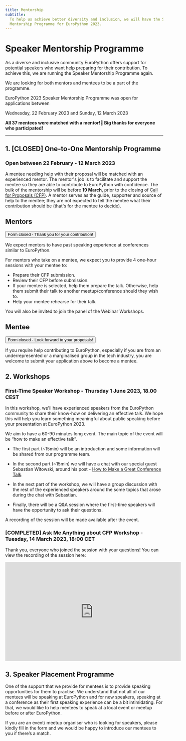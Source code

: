 ```yaml
---
title: Mentorship
subtitle:
  To help us achieve better diversity and inclusion, we will have the Speaker
  Mentorship Programme for EuroPython 2023.
---
```


# Speaker Mentorship Programme

As a diverse and inclusive community EuroPython offers support for potential speakers who want help preparing for their contribution. To achieve this, we are running the Speaker Mentorship Programme again.

We are looking for both mentors and mentees to be a part of the programme.

<div style={{textAlign: "center", marginBottom: 8}}>
EuroPython 2023 Speaker Mentorship Programme was open for applications between

 Wednesday, 22 February 2023 and Sunday, 12 March 2023

**All 37 mentees were matched with a mentor!🎉 Big thanks for everyone who participated!**
</div>


---
## 1. [CLOSED] One-to-One Mentorship Programme

### Open between 22 February - 12 March 2023

A mentee needing help with their proposal will be matched with an experienced mentor. The mentor's job is to facilitate and support the mentee so they are able to contribute to EuroPython with confidence. The bulk of the mentorship will be before **19 March**, prior to the closing of [Call for Proposals (CFP)](/cfp). A mentor serves as the guide, supporter and source of help to the mentee; they are not expected to tell the mentee what their contribution should be (that's for the mentee to decide).

## Mentors

<div style={{textAlign: "center", marginBottom: 10}}>
<Button>Form closed - Thank you for your contribution!</Button>
</div>


We expect mentors to have past speaking experience at conferences similar to EuroPython.

For mentors who take on a mentee, we expect you to provide 4 one-hour sessions with your mentee to:

- Prepare their CFP submission.
- Review their CFP before submission.
- If your mentee is selected, help them prepare the talk. Otherwise, help them submit their talk to another meetup/conference should they wish to.
- Help your mentee rehearse for their talk.


You will also be invited to join the panel of the Webinar Workshops.

## Mentee

<div style={{textAlign: "center", marginBottom: 10}}>
<Button>Form closed - Look forward to your proposals!</Button>
</div>

If you require help contributing to EuroPython, especially if you are from an underrepresented or a marginalised group in the tech industry, you are welcome to submit your application above to become a mentee.

## 2. Workshops ##
### First-Time Speaker Workshop - Thursday 1 June 2023, 18.00 CEST

In this workshop, we'll have experienced speakers from the EuroPython community to share their know-how on delivering an effective talk. We hope this will help you learn something meaningful about public speaking before your presentation at EuroPython 2023.

We aim to have a 60-90 minutes long event. The main topic of the event will be “how to make an effective talk”.

- The first part (~15min) will be an introduction and some information will be shared from our programme team.

- In the second part (~15min) we will have a chat with our special guest Sebastian Witowski, around his post - [How to Make a Great Conference Talk](https://switowski.com/blog/how-to-make-a-great-conference-talk/).

- In the next part of the workshop, we will have a group discussion with the rest of the experienced speakers around the some topics that arose during the chat with Sebastian.

- Finally, there will be a Q&A session where the first-time speakers will have the opportunity to ask their questions.

A recording of the session will be made available after the event.

<div style={{textAlign: "center", marginBottom: 15}}>
<ButtonWithTitle title="Interested in the Speaker Workshop?" text="Register your interest now!" href="https://forms.gle/4jjRny5wHZ5nxrST9" /></div>

### [COMPLETED] Ask Me Anything about CFP Workshop - Tuesday, 14 March 2023, 18:00 CET

Thank you, everyone who joined the session with your questions! You can view the recording of the session here:

<div style={{display: "flex", justifyContent: "center", marginBottom: 20}}>
<iframe width="560" height="315" src="https://www.youtube.com/embed/HpSbrqmiSeI" title="YouTube video player" frameborder="0" allow="accelerometer; autoplay; clipboard-write; encrypted-media; gyroscope; picture-in-picture; web-share" allowfullscreen></iframe>
</div>


## 3. Speaker Placement Programme

<div style={{textAlign: "center", marginBottom: 8}}>
<ButtonWithTitle title="Looking for a speaker?" text="Register your interest now!" href="https://forms.gle/CZdhXdw2hFGVyeG67" /></div>

One of the support that we provide for mentees is to provide speaking opportunities for them to practise. We understand that not all of our mentees will be speaking at EuroPython and for new speakers, speaking at a conference as their first speaking experience can be a bit intimidating. For that, we would like to help mentees to speak at a local event or meetup before or after EuroPython.

If you are an event/ meetup organiser who is looking for speakers, please kindly fill in the form and we would be happy to introduce our mentees to you if there’s a match.
